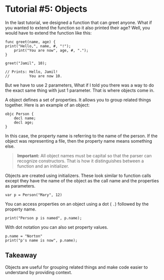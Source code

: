 # Tutorial #5: Objects

In the last tutorial, we designed a function that can greet anyone. What if you wanted to extend the function so it also printed their age? Well, you would have to extend the function like this:

```
func greet(name, age) {
print("Hello,", name, #, "!");
    print("You are now", age, #, ".");
}

greet("Jamil", 10);

// Prints: Hello, Jamil!
//         You are now 10.
```

But we have to use 2 parameters, What if I told you there was a way to do the exact same thing with just 1 parameter. That is where objects come in.

A object defines a set of properties. It allows you to group related things together. Here is an example of an object:

```
objc Person {
    decl name;
    decl age;
}
```

In this case, the property name is referring to the name of the person. If the object was representing a file, then the property name means something else.

> **Important:** All object names must be capital so that the parser can recognize constructors. That is how it distinguishes between a function and an initializer.

Objects are created using initializers. These look similar to function calls except they have the name of the object as the call name and the properties as parameters.

```
var p = Person("Mary", 12)
```

You can access properties on an object using a dot ( `.`) followed by the property name.

```
print("Person p is named", p.name);
```

With dot notation you can also set property values.

```
p.name = "Norton"
print("p's name is now", p.name);
```

## Takeaway

Objects are useful for grouping related things and make code easier to understand by providing context.
